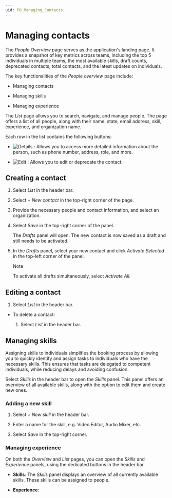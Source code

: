 ```yaml
---
uid: PO_Managing_Contacts
---
```


# Managing contacts

The *People Overview* page serves as the application's landing page. It provides a snapshot of key metrics across teams, including the top 5 individuals in multiple teams, the most available skills, draft counts, deprecated contacts, total contacts, and the latest updates on individuals.

The key functionalities of the *People overview* page include:

- Managing contacts

- Managing skills

- Managing experience

The *List* page allows you to search, navigate, and manage people. The page offers a list of all people, along with their name, state, email address, skill, experience, and organization name.

Each row in the list contains the following buttons:

- ![Details](~/user-guide/images/PO_Details.png) : Allows you to access more detailed information about the person, such as phone number, address, role, and more.

- ![Edit](~/user-guide/images/PO_Edit.png) : Allows you to edit or deprecate the contact.

## Creating a contact

  1. Select *List* in the header bar.

  1. Select *+ New contact* in the top-right corner of the page.

  1. Provide the necessary people and contact information, and select an organization.

  1. Select *Save* in the top-right corner of the panel.

     The *Drafts* panel will open. The new contact is now saved as a draft and still needs to be activated.

  1. In the *Drafts* panel, select your new contact and click *Activate Selected* in the top-left corner of the panel.

     > [!NOTE]
     > To activate all drafts simultaneously, select *Activate All*.

## Editing a contact

  1. Select *List* in the header bar.

- To delete a contact:

  1. Select *List* in the header bar.

## Managing skills

Assigning skills to individuals simplifies the booking process by allowing you to quickly identify and assign tasks to individuals who have the necessary skills. This ensures that tasks are delegated to competent individuals, while reducing delays and avoiding confusion.

Select *Skills* in the header bar to open the *Skills* panel. This panel offers an overview of all available skills, along with the option to edit them and create new ones.

### Adding a new skill

1. Select *+ New skill* in the header bar.

1. Enter a name for the skill, e.g. Video Editor, Audio Mixer, etc.

1. Select *Save* in the top-right corner.

### Managing experience

On both the *Overview* and *List* pages, you can open the *Skills* and *Experience* panels, using the dedicated buttons in the header bar.

- **Skills**: The *Skills* panel displays an overview of all currently available skills. These skills can be assigned to people.

- **Experience**: